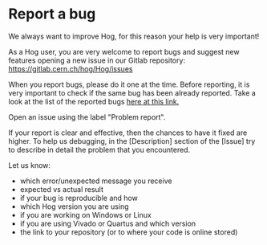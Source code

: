 # Report a bug

We always want to improve Hog, for this reason your help is very important!

As a Hog user, you are very welcome to report bugs and suggest new features opening a new issue in our Gitlab repository: https://gitlab.cern.ch/hog/Hog/issues

When you report bugs, please do it one at the time. Before reporting, it is very important to check if the same bug has been already reported. Take a look at the list of the reported bugs [here at this link.](https://gitlab.cern.ch/hog/Hog/-/issues?scope=all&utf8=%E2%9C%93&state=opened&label_name[]=Problem%20Report)

Open an issue using the label "Problem report". 

If your report is clear and effective, then the chances to have it fixed are higher.
To help us debugging, in the [Description] section of the [Issue] try to describe in detail the problem that you encountered.

Let us know: 

- which error/unexpected message you receive
- expected vs actual result
- if your bug is reproducible and how
- which Hog version you are using
- if you are working on Windows or Linux
- if you are using Vivado or Quartus and which version
- the link to your repository (or to where your code is online stored)

